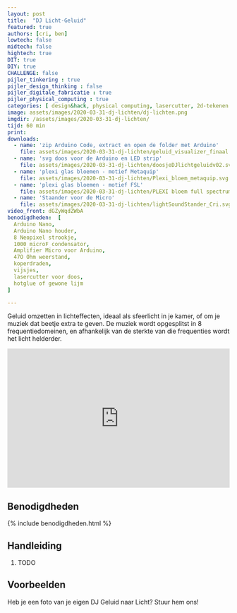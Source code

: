 ```yaml
---
layout: post
title:  "DJ Licht-Geluid"
featured: true
authors: [cri, ben]
lowtech: false
midtech: false
hightech: true
DIT: true
DIY: true
CHALLENGE: false
pijler_tinkering : true
pijler_design_thinking : false
pijler_digitale_fabricatie : true
pijler_physical_computing : true
categories: [ design&hack, physical computing, lasercutter, 2d-tekenen ]
image: assets/images/2020-03-31-dj-lichten/dj-lichten.png
imgdir: /assets/images/2020-03-31-dj-lichten/
tijd: 60 min
print: 
downloads:
  - name: 'zip Arduino Code, extract en open de folder met Arduino'
    file: assets/images/2020-03-31-dj-lichten/geluid_visualizer_finaal.zip
  - name: 'svg doos voor de Arduino en LED strip'
    file: assets/images/2020-03-31-dj-lichten/doosjeDJlichtgeluidv02.svg
  - name: 'plexi glas bloemen - motief Metaquip'
    file: assets/images/2020-03-31-dj-lichten/Plexi_bloem_metaquip.svg
  - name: 'plexi glas bloemen - motief FSL'
    file: assets/images/2020-03-31-dj-lichten/PLEXI bloem full spectrum.svg
  - name: 'Staander voor de Micro'
    file: assets/images/2020-03-31-dj-lichten/lightSoundStander_Cri.svg
video_front: dGZyWqdZWbA
benodigdheden:  [
  Arduino Nano,
  Arduino Nano houder,
  8 Neopixel strookje,
  1000 microF condensator,
  Amplifier Micro voor Arduino,
  47O Ohm weerstand,
  koperdraden,
  vijsjes,
  lasercutter voor doos,
  hotglue of gewone lijm
]

---
```


Geluid omzetten in lichteffecten, ideaal als sfeerlicht in je kamer, of om je muziek dat beetje extra te geven. De muziek wordt opgesplitst in 8 frequentiedomeinen, en afhankelijk van de sterkte van die frequenties wordt het licht helderder.

<p><iframe style="width:100%;" height="315" src="https://www.youtube.com/embed/{{page.video_front}}?rel=0&amp;showinfo=0" frameborder="0" allowfullscreen></iframe></p>


## Benodigdheden

{% include benodigdheden.html %}

## Handleiding

1. TODO


## Voorbeelden
Heb je een foto van je eigen DJ Geluid naar Licht? Stuur hem ons!
